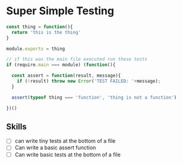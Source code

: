 # Super Simple Testing


```js
const thing = function(){
  return 'this is the thing'
}

module.exports = thing

// if this was the main file executed run these tests
if (require.main === module) (function(){

  const assert = function(result, message){
    if (!result) throw new Error('TEST FAILED: '+message);
  }

  assert(typeof thing === 'function', 'thing is not a function')

})()

```


## Skills


- [ ] can write tiny tests at the bottom of a file
- [ ] Can write a basic assert function
- [ ] Can write basic tests at the bottom of a file
